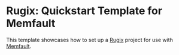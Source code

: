 # Rugix: Quickstart Template for Memfault

This template showcases how to set up a [Rugix](https://rugix.org) project for use with [Memfault](https://memfault.com/).
